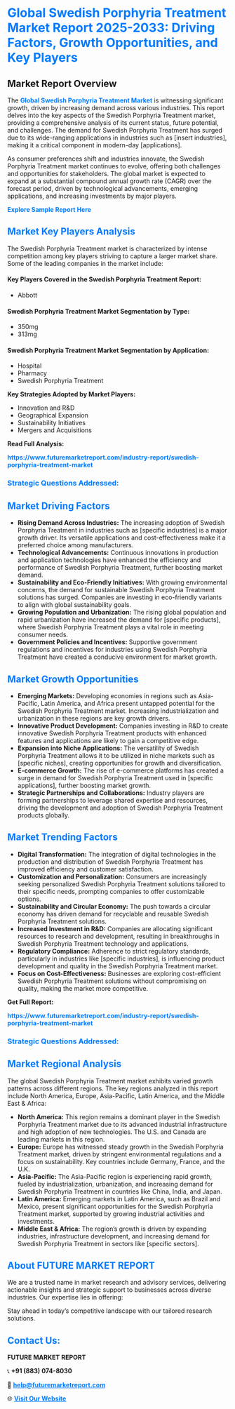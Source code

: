 <h1 style="color: #007BFF;">Global Swedish Porphyria Treatment Market Report 2025-2033: Driving Factors, Growth Opportunities, and Key Players</h1>

<section id="overview">
<h2>Market Report Overview</h2>
<p>The <a href="https://www.futuremarketreport.com/industry-report/swedish-porphyria-treatment-market" style="color: #007BFF; text-decoration: none;"><strong>Global Swedish Porphyria Treatment Market</strong></a> is witnessing significant growth, driven by increasing demand across various industries. This report delves into the key aspects of the Swedish Porphyria Treatment market, providing a comprehensive analysis of its current status, future potential, and challenges. The demand for Swedish Porphyria Treatment has surged due to its wide-ranging applications in industries such as [insert industries], making it a critical component in modern-day [applications].</p>
<p>As consumer preferences shift and industries innovate, the Swedish Porphyria Treatment market continues to evolve, offering both challenges and opportunities for stakeholders. The global market is expected to expand at a substantial compound annual growth rate (CAGR) over the forecast period, driven by technological advancements, emerging applications, and increasing investments by major players.</p>
</section>

<section id="overview">
<p><a href="https://www.futuremarketreport.com/request-sample/reportId=122719" style="color: #007BFF; text-decoration: none;"><strong>Explore Sample Report Here</strong></a></p>
</section>

<section id="key-players">
<h2 style="color: #007BFF;">Market Key Players Analysis</h2>
<p>The Swedish Porphyria Treatment market is characterized by intense competition among key players striving to capture a larger market share. Some of the leading companies in the market include:</p>
<h4>Key Players Covered in the Swedish Porphyria Treatment Report:</h4>
<ul><li>Abbott</li></ul>
<h4>Swedish Porphyria Treatment Market Segmentation by Type:</h4>
<ul><li>350mg</li><li>313mg</li></ul>

<h4>Swedish Porphyria Treatment Market Segmentation by Application:</h4>
<ul><li>Hospital</li><li>Pharmacy</li><li>Swedish Porphyria Treatment</li></ul>
<p><strong>Key Strategies Adopted by Market Players:</strong></p>
<ul>
<li>Innovation and R&D</li>
<li>Geographical Expansion</li>
<li>Sustainability Initiatives</li>
<li>Mergers and Acquisitions</li>
</ul>
</section>

<section>
<p><strong>Read Full Analysis: </strong></p><a href="https://www.futuremarketreport.com/industry-report/swedish-porphyria-treatment-market" style="color: #007BFF; text-decoration: none;"><strong>https://www.futuremarketreport.com/industry-report/swedish-porphyria-treatment-market</strong></a>
<h3 style="color: #007BFF;">Strategic Questions Addressed:</h3>
</section>

<section id="driving-factors">
<h2 style="color: #007BFF;">Market Driving Factors</h2>
<ul>
<li><strong>Rising Demand Across Industries:</strong> The increasing adoption of Swedish Porphyria Treatment in industries such as [specific industries] is a major growth driver. Its versatile applications and cost-effectiveness make it a preferred choice among manufacturers.</li>
<li><strong>Technological Advancements:</strong> Continuous innovations in production and application technologies have enhanced the efficiency and performance of Swedish Porphyria Treatment, further boosting market demand.</li>
<li><strong>Sustainability and Eco-Friendly Initiatives:</strong> With growing environmental concerns, the demand for sustainable Swedish Porphyria Treatment solutions has surged. Companies are investing in eco-friendly variants to align with global sustainability goals.</li>
<li><strong>Growing Population and Urbanization:</strong> The rising global population and rapid urbanization have increased the demand for [specific products], where Swedish Porphyria Treatment plays a vital role in meeting consumer needs.</li>
<li><strong>Government Policies and Incentives:</strong> Supportive government regulations and incentives for industries using Swedish Porphyria Treatment have created a conducive environment for market growth.</li>
</ul>
</section>

<section id="growth-opportunities">
<h2 style="color: #007BFF;">Market Growth Opportunities</h2>
<ul>
<li><strong>Emerging Markets:</strong> Developing economies in regions such as Asia-Pacific, Latin America, and Africa present untapped potential for the Swedish Porphyria Treatment market. Increasing industrialization and urbanization in these regions are key growth drivers.</li>
<li><strong>Innovative Product Development:</strong> Companies investing in R&D to create innovative Swedish Porphyria Treatment products with enhanced features and applications are likely to gain a competitive edge.</li>
<li><strong>Expansion into Niche Applications:</strong> The versatility of Swedish Porphyria Treatment allows it to be utilized in niche markets such as [specific niches], creating opportunities for growth and diversification.</li>
<li><strong>E-commerce Growth:</strong> The rise of e-commerce platforms has created a surge in demand for Swedish Porphyria Treatment used in [specific applications], further boosting market growth.</li>
<li><strong>Strategic Partnerships and Collaborations:</strong> Industry players are forming partnerships to leverage shared expertise and resources, driving the development and adoption of Swedish Porphyria Treatment products globally.</li>
</ul>
</section>

<section id="trending-factors">
<h2 style="color: #007BFF;">Market Trending Factors</h2>
<ul>
<li><strong>Digital Transformation:</strong> The integration of digital technologies in the production and distribution of Swedish Porphyria Treatment has improved efficiency and customer satisfaction.</li>
<li><strong>Customization and Personalization:</strong> Consumers are increasingly seeking personalized Swedish Porphyria Treatment solutions tailored to their specific needs, prompting companies to offer customizable options.</li>
<li><strong>Sustainability and Circular Economy:</strong> The push towards a circular economy has driven demand for recyclable and reusable Swedish Porphyria Treatment solutions.</li>
<li><strong>Increased Investment in R&D:</strong> Companies are allocating significant resources to research and development, resulting in breakthroughs in Swedish Porphyria Treatment technology and applications.</li>
<li><strong>Regulatory Compliance:</strong> Adherence to strict regulatory standards, particularly in industries like [specific industries], is influencing product development and quality in the Swedish Porphyria Treatment market.</li>
<li><strong>Focus on Cost-Effectiveness:</strong> Businesses are exploring cost-efficient Swedish Porphyria Treatment solutions without compromising on quality, making the market more competitive.</li>
</ul>
</section>

<section>
<p><strong>Get Full Report: </strong></p><a href="https://www.futuremarketreport.com/industry-report/swedish-porphyria-treatment-market" style="color: #007BFF; text-decoration: none;"><strong>https://www.futuremarketreport.com/industry-report/swedish-porphyria-treatment-market</strong></a>
<h3 style="color: #007BFF;">Strategic Questions Addressed:</h3>
</section>


<section id="regional-analysis">
<h2 style="color: #007BFF;">Market Regional Analysis</h2>
<p>The global Swedish Porphyria Treatment market exhibits varied growth patterns across different regions. The key regions analyzed in this report include North America, Europe, Asia-Pacific, Latin America, and the Middle East & Africa:</p>
<ul>
<li><strong>North America:</strong> This region remains a dominant player in the Swedish Porphyria Treatment market due to its advanced industrial infrastructure and high adoption of new technologies. The U.S. and Canada are leading markets in this region.</li>
<li><strong>Europe:</strong> Europe has witnessed steady growth in the Swedish Porphyria Treatment market, driven by stringent environmental regulations and a focus on sustainability. Key countries include Germany, France, and the U.K.</li>
<li><strong>Asia-Pacific:</strong> The Asia-Pacific region is experiencing rapid growth, fueled by industrialization, urbanization, and increasing demand for Swedish Porphyria Treatment in countries like China, India, and Japan.</li>
<li><strong>Latin America:</strong> Emerging markets in Latin America, such as Brazil and Mexico, present significant opportunities for the Swedish Porphyria Treatment market, supported by growing industrial activities and investments.</li>
<li><strong>Middle East & Africa:</strong> The region’s growth is driven by expanding industries, infrastructure development, and increasing demand for Swedish Porphyria Treatment in sectors like [specific sectors].</li>
</ul>
</section>

<footer>
<h2 style="color: #007BFF;">About FUTURE MARKET REPORT</h2>
<p>We are a trusted name in market research and advisory services, delivering actionable insights and strategic support to businesses across diverse industries. Our expertise lies in offering:</p>

<p>Stay ahead in today’s competitive landscape with our tailored research solutions.</p>

<h2 style="color: #007BFF;">Contact Us:</h2>
<p><strong>FUTURE MARKET REPORT</strong></p>
<p>📞 <strong>+91 (883) 074-8030</strong></p>
<p>📧 <strong><a href="mailto:help@futuremarketreport.com" style="color: #007BFF;">help@futuremarketreport.com</a></strong></p>
<p>🌐 <strong><a href="https://www.futuremarketreport.com/" style="color: #007BFF;">Visit Our Website</a></strong></p>
</footer>